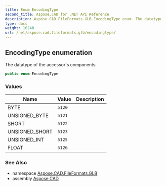 ```yaml
---
title: Enum EncodingType
second_title: Aspose.CAD for .NET API Reference
description: Aspose.CAD.FileFormats.GLB.EncodingType enum. The datatype of the accessors components
type: docs
weight: 10240
url: /net/aspose.cad.fileformats.glb/encodingtype/
---
```

## EncodingType enumeration

The datatype of the accessor's components.

```csharp
public enum EncodingType
```

### Values

| Name | Value | Description |
| --- | --- | --- |
| BYTE | `5120` |  |
| UNSIGNED_BYTE | `5121` |  |
| SHORT | `5122` |  |
| UNSIGNED_SHORT | `5123` |  |
| UNSIGNED_INT | `5125` |  |
| FLOAT | `5126` |  |

### See Also

* namespace [Aspose.CAD.FileFormats.GLB](../../aspose.cad.fileformats.glb/)
* assembly [Aspose.CAD](../../)


